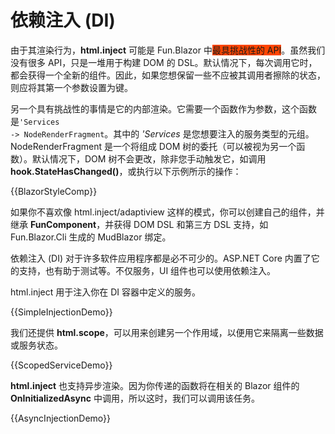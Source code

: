 # 依赖注入 (DI)

由于其渲染行为，**html.inject** 可能是 Fun.Blazor 中<span style="background:orangered">最具挑战性的 API</span>。虽然我们没有很多 API，只是一堆用于构建 DOM 的 DSL。默认情况下，每次调用它时，都会获得一个全新的组件。因此，如果您想保留一些不应被其调用者擦除的状态，则应将其第一个参数设置为键。

另一个具有挑战性的事情是它的内部渲染。它需要一个函数作为参数，这个函数是<code>'Services -> NodeRenderFragment</code>。其中的 *'Services* 是您想要注入的服务类型的元组。NodeRenderFragment 是一个将组成 DOM 树的委托（可以被视为另一个函数）。默认情况下，DOM 树不会更改，除非您手动触发它，如调用 **hook.StateHasChanged()**，或执行以下示例所示的操作：

{{BlazorStyleComp}}

如果你不喜欢像 html.inject/adaptiview 这样的模式，你可以创建自己的组件，并继承 **FunComponent**，并获得 DOM DSL 和第三方 DSL 支持，如 Fun.Blazor.Cli 生成的 MudBlazor 绑定。

依赖注入 (DI) 对于许多软件应用程序都是必不可少的。ASP.NET Core 内置了它的支持，也有助于测试等。不仅服务，UI 组件也可以使用依赖注入。

html.inject 用于注入你在 DI 容器中定义的服务。

{{SimpleInjectionDemo}}

我们还提供 **html.scope**，可以用来创建另一个作用域，以便用它来隔离一些数据或服务状态。

{{ScopedServiceDemo}}

**html.inject** 也支持异步渲染。因为你传递的函数将在相关的 Blazor 组件的 **OnInitializedAsync** 中调用，所以这时，我们可以调用该任务。

{{AsyncInjectionDemo}}
